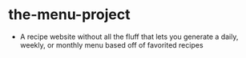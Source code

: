 # the-menu-project
- A recipe website without all the fluff that lets you generate a daily, weekly, or monthly menu based off of favorited recipes

